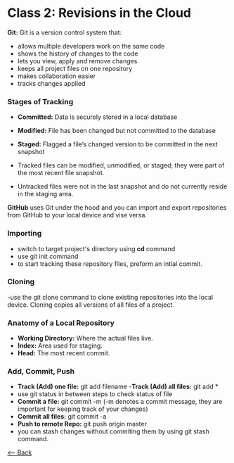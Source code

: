# Class 2: Revisions in the Cloud

**Git:** Git is a version control system that:
- allows multiple developers work on the same code
- shows the history of changes to the code
- lets you view, apply and remove changes
- keeps all project files on one repository
- makes collaboration easier
- tracks changes applied

### Stages of Tracking
- **Committed:** Data is securely stored in a local database
- **Modified:** File has been changed but not committed to the database
- **Staged:** Flagged a file’s changed version to be committed in the next snapshot

- Tracked files can be modified, unmodified, or staged; they were part of the most recent file snapshot.
- Untracked files were not in the last snapshot and do not currently reside in the staging area.
 
**GitHub** uses Git under the hood and you can import and export repositories from GitHub to your local device and vise versa.

### Importing
- switch to target project's directory using **cd** command
- use git init command 
- to start tracking these repository files, preform an intial commit.

### Cloning
-use the git clone command to clone existing repositories into the local device. Cloning copies all versions of all files of a project.

### Anatomy of a Local Repository
- **Working Directory:** Where the actual files live.
- **Index:** Area used for staging.
- **Head:** The most recent commit.

### Add, Commit, Push
- **Track (Add) one file:** git add filename
-**Track (Add) all files:** git add *
- use git status in between steps to check status of file
- **Commit a file:** git commit -m (-m denotes a commit message, they are important for keeping track of your changes)
- **Commit all files:** git commit -a
- **Push to remote Repo:** git push origin master
- you can stash changes without commiting them by using git stash command.

[<-- Back](README.md)
 
